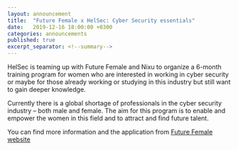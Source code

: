 ```yaml
---
layout: announcement
title:  "Future Female x HelSec: Cyber Security essentials"
date:   2019-12-16 18:00:00 +0300
categories: announcements
published: true
excerpt_separator: <!--summary-->
---
```


HelSec is teaming up with Future Female and Nixu to organize a 6-month training program for women who are interested in working in cyber security or maybe for those already working or studying in this industry but still want to gain deeper knowledge.

<!--summary-->

Currently there is a global shortage of professionals in the cyber security industry – both male and female. The aim for this program is to enable and empower the women in this field and to attract and find future talent.

You can find more information and the application from [Future Female website](https://www.futurefemale.com/news/future-female-x-helsec-cyber-security-essentials/)
